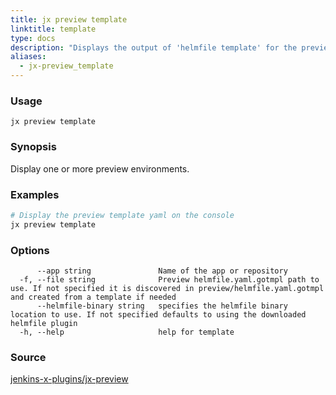 ```yaml
---
title: jx preview template
linktitle: template
type: docs
description: "Displays the output of 'helmfile template' for the preview ***Aliases**: tmp*"
aliases:
  - jx-preview_template
---
```


### Usage

```
jx preview template
```

### Synopsis

Display one or more preview environments.

### Examples

  ```bash
  # Display the preview template yaml on the console
  jx preview template

  ```
### Options

```
      --app string               Name of the app or repository
  -f, --file string              Preview helmfile.yaml.gotmpl path to use. If not specified it is discovered in preview/helmfile.yaml.gotmpl and created from a template if needed
      --helmfile-binary string   specifies the helmfile binary location to use. If not specified defaults to using the downloaded helmfile plugin
  -h, --help                     help for template
```



### Source

[jenkins-x-plugins/jx-preview](https://github.com/jenkins-x-plugins/jx-preview)
